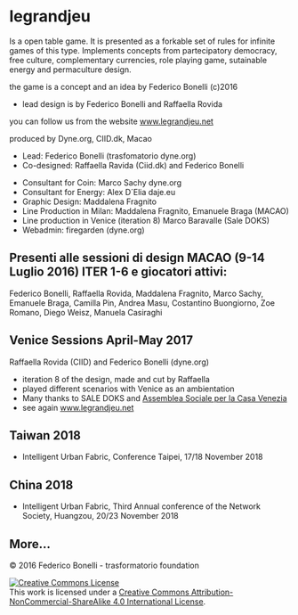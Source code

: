# legrandjeu
Is a open table game.
It is presented as a forkable set of rules for infinite games of this type.
Implements concepts from partecipatory democracy, free culture, complementary currencies, role playing game, sutainable energy and permaculture design.

the game is a concept and an idea by Federico Bonelli (c)2016
* lead design is by Federico Bonelli and Raffaella Rovida

you can follow us from the website www.legrandjeu.net

produced by Dyne.org, CIID.dk, Macao


- Lead: Federico Bonelli (trasfomatorio dyne.org)
- Co-designed: Raffaella Ravida (Ciid.dk) and Federico Bonelli

* Consultant for Coin: Marco Sachy dyne.org
* Consultant for Energy: Alex D´Elia daje.eu
* Graphic Design: Maddalena Fragnito
* Line Production in Milan: Maddalena Fragnito, Emanuele Braga (MACAO)
* Line production in Venice (iteration 8) Marco Baravalle (Sale DOKS)
* Webadmin: firegarden (dyne.org)

## Presenti alle sessioni di design MACAO (9-14 Luglio 2016) ITER 1-6 e giocatori attivi:
Federico Bonelli, Raffaella Rovida, Maddalena Fragnito, Marco Sachy, Emanuele Braga, Camilla Pin, Andrea Masu, Costantino Buongiorno, Zoe Romano, Diego Weisz, Manuela Casiraghi


## Venice Sessions April-May 2017
Raffaella Rovida (CIID) and Federico Bonelli (dyne.org)

- iteration 8 of the design, made and cut by Raffaella
- played different scenarios with Venice as an ambientation
- Many thanks to SALE DOKS and [Assemblea Sociale per la Casa Venezia](https://www.facebook.com/search/top/?q=casettegiudecca)
- see again www.legrandjeu.net

## Taiwan 2018
- Intelligent Urban Fabric, Conference Taipei, 17/18 November 2018

## China 2018
- Intelligent Urban Fabric, Third Annual conference of the Network Society, Huangzou, 20/23 November 2018

## More...

© 2016 Federico Bonelli - trasformatorio foundation


<a rel="license" href="http://creativecommons.org/licenses/by-nc-sa/4.0/"><img alt="Creative Commons License" style="border-width:0" src="https://i.creativecommons.org/l/by-nc-sa/4.0/88x31.png" /></a><br />This work is licensed under a <a rel="license" href="http://creativecommons.org/licenses/by-nc-sa/4.0/">Creative Commons Attribution-NonCommercial-ShareAlike 4.0 International License</a>.

